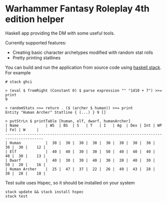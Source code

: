# Warhammer Fantasy Roleplay 4th edition helper
Haskell app providing the DM with some useful tools.

Currently supported features:
- Creating basic character archetypes modified with random stat rolls
- Pretty printing statlines

You can build and run the application from source code using [haskell stack](https://docs.haskellstack.org/en/stable/install_and_upgrade/). For example
```
# stack ghci

> (eval $ fromRight (Constant 0) $ parse expression "" "1d10 + 7") >>= print
9

> randomStats >>= return . ($ (archer $ human)) >>= print
Entity "Human Archer" Statline { (...) } 9 []

> putStrLn $ printTable [human, elf, dwarf, humanArcher]
| Name            | WS  | BS  | S   | T   | I   | Ag  | Dex | Int | WP  | Fel | W     |
---------------------------------------------------------------------------------------
| Human           |  30 |  30 |  30 |  30 |  30 |  30 |  30 |  30 |  30 |  30 |    12 |
| Elf             |  40 |  40 |  30 |  30 |  50 |  40 |  40 |  40 |  40 |  30 |    13 |
| Dwarf           |  40 |  30 |  30 |  40 |  30 |  20 |  40 |  30 |  50 |  20 |    16 |
| Human Archer    |  25 |  47 |  37 |  22 |  26 |  49 |  43 |  28 |  30 |  28 |    10 |
```

Test suite uses Hspec, so it should be installed on your system
```
stack update && stack install hspec
stack test
```
